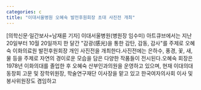 ```yaml
---
categories: c
title: "이대서울병원 오혜숙 발전후원회장 초대 사진전 개최"
---
```

[의학신문·일간보사=남재륜 기자] 이대서울병원(병원장 임수미) 아트큐브에서는 지난 20일부터 10월 20일까지 한 달간 "감광(感光)을 통한 감탄, 감동, 감사"를 주제로 오혜숙 이화의료원 발전후원회장 개인 사진전을 개최한다.사진전에는 은하수, 풍경, 꽃, 새, 물 등을 주제로 자연의 경이로운 모습을 담은 다양한 작품들이 전시된다.오혜숙 회장은 1978년 이화의대를 졸업한 후 오혜숙 산부인과의원을 운영하고 있으며, 현재 이대의대동창회 고문 및 장학위원장, 학술연구재단 이사장을 맡고 있고 한국여자의사회 이사 및 봉사위원장도 겸임하고